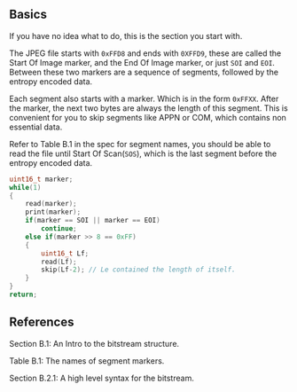 ## Basics

If you have no idea what to do, this is the section you start with.

The JPEG file starts with `0xFFD8` and ends with `0XFFD9`, these are called the Start Of Image marker, and the End Of Image marker, or just `SOI` and `EOI`. Between these two markers are a sequence of segments, followed by the entropy encoded data. 

Each segment also starts with a marker. Which is in the form `0xFFXX`. After the marker, the next two bytes are always the length of this segment. This is convenient for you to skip segments like APPN or COM, which contains non essential data.

Refer to Table B.1 in the spec for segment names, you should be able to read the file until Start Of Scan(`SOS`), which is the last segment before the entropy encoded data.

```C
uint16_t marker;
while(1)
{
    read(marker);
    print(marker);
    if(marker == SOI || marker == EOI)
        continue;
    else if(marker >> 8 == 0xFF)
    {
        uint16_t Lf;
        read(Lf);
        skip(Lf-2); // Le contained the length of itself.
    }
}
return;
```

## References

Section B.1: An Intro to the bitstream structure.

Table B.1: The names of segment markers.

Section B.2.1: A high level syntax for the bitstream.
